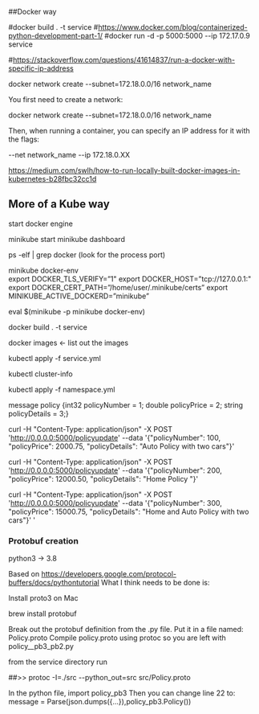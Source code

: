 
##Docker way

#docker build . -t service
#https://www.docker.com/blog/containerized-python-development-part-1/
#docker run -d -p 5000:5000 --ip 172.17.0.9 service

#https://stackoverflow.com/questions/41614837/run-a-docker-with-specific-ip-address

docker network create --subnet=172.18.0.0/16 network_name


You first need to create a network:

docker network create --subnet=172.18.0.0/16 network_name

Then, when running a container, you can specify an IP address for it with the flags:

--net network_name --ip 172.18.0.XX

https://medium.com/swlh/how-to-run-locally-built-docker-images-in-kubernetes-b28fbc32cc1d


## More of a Kube way

start docker engine

minikube start
minikube dashboard

ps -elf | grep docker  (look for the process port)

minikube docker-env          
export DOCKER_TLS_VERIFY=”1"
export DOCKER_HOST=”tcp://127.0.0.1:<port number>"
export DOCKER_CERT_PATH=”/home/user/.minikube/certs”
export MINIKUBE_ACTIVE_DOCKERD=”minikube”

eval $(minikube -p minikube docker-env)

docker build . -t service

docker images <- list out the images

kubectl apply -f service.yml

kubectl cluster-info

kubectl apply -f namespace.yml


message policy  {int32 policyNumber = 1;  double policyPrice = 2;  string policyDetails = 3;}


curl -H "Content-Type: application/json" -X POST 'http://0.0.0.0:5000/policyupdate' --data '{"policyNumber": 100, "policyPrice": 2000.75, "policyDetails": "Auto Policy with two cars"}'


curl -H "Content-Type: application/json" -X POST 'http://0.0.0.0:5000/policyupdate' --data '{"policyNumber": 200, "policyPrice": 12000.50, "policyDetails": "Home Policy "}'

curl -H "Content-Type: application/json" -X POST 'http://0.0.0.0:5000/policyupdate' --data '{"policyNumber": 300, "policyPrice": 15000.75, "policyDetails": "Home and Auto Policy with two cars"}'
'

### Protobuf creation ######################################

python3 -> 3.8

Based on https://developers.google.com/protocol-buffers/docs/pythontutorial
What I think needs to be done is:

Install proto3 on Mac

  brew install protobuf

Break out the protobuf definition from the .py file. Put it in a file named: Policy.proto  Compile policy.proto using protoc so you are left with policy__pb3_pb2.py

from the service directory run

##>> protoc -I=./src --python_out=src src/Policy.proto

In the python file, import policy_pb3
Then you can change line 22 to: message = Parse(json.dumps({…}),policy_pb3.Policy())
